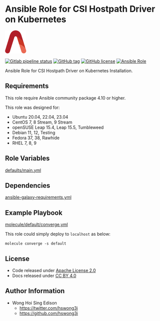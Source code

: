 # Ansible Role for CSI Hostpath Driver on Kubernetes

<a href="https://alvistack.com" title="AlviStack" target="_blank"><img src="/alvistack.svg" height="75" alt="AlviStack"></a>

[![Gitlab pipeline status](https://img.shields.io/gitlab/pipeline/alvistack/ansible-role-kube_csi_hostpath/master)](https://gitlab.com/alvistack/ansible-role-kube_csi_hostpath/-/pipelines)
[![GitHub tag](https://img.shields.io/github/tag/alvistack/ansible-role-kube_csi_hostpath.svg)](https://github.com/alvistack/ansible-role-kube_csi_hostpath/tags)
[![GitHub license](https://img.shields.io/github/license/alvistack/ansible-role-kube_csi_hostpath.svg)](https://github.com/alvistack/ansible-role-kube_csi_hostpath/blob/master/LICENSE)
[![Ansible Role](https://img.shields.io/badge/galaxy-alvistack.kube_csi_hostpath-blue.svg)](https://galaxy.ansible.com/alvistack/kube_csi_hostpath)

Ansible Role for CSI Hostpath Driver on Kubernetes Installation.

## Requirements

This role require Ansible community package 4.10 or higher.

This role was designed for:

-   Ubuntu 20.04, 22.04, 23.04
-   CentOS 7, 8 Stream, 9 Stream
-   openSUSE Leap 15.4, Leap 15.5, Tumbleweed
-   Debian 11, 12, Testing
-   Fedora 37, 38, Rawhide
-   RHEL 7, 8, 9

## Role Variables

[defaults/main.yml](defaults/main.yml)

## Dependencies

[ansible-galaxy-requirements.yml](ansible-galaxy-requirements.yml)

## Example Playbook

[molecule/default/converge.yml](molecule/default/converge.yml)

This role could simply deploy to `localhost` as below:

    molecule converge -s default

## License

-   Code released under [Apache License 2.0](LICENSE)
-   Docs released under [CC BY 4.0](http://creativecommons.org/licenses/by/4.0/)

## Author Information

-   Wong Hoi Sing Edison
    -   <https://twitter.com/hswong3i>
    -   <https://github.com/hswong3i>
